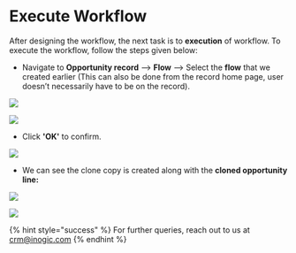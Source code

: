 # Execute Workflow

After designing the workflow, the next task is to **execution** of workflow. To execute the workflow, follow the steps given below:

* Navigate to **Opportunity record** --> **Flow** --> Select the **flow** that we created earlier (This can also be done from the record home page, user doesn’t necessarily have to be on the record).

![](../../../../.gitbook/assets/Flow\_1.png)

![](../../../../.gitbook/assets/Flow\_2.png)

* Click **'OK'** to confirm.

![](../../../../.gitbook/assets/Flow\_3.png)

* We can see the clone copy is created along with the **cloned opportunity line:**

![](../../../../.gitbook/assets/Flow\_4.png)

![](../../../../.gitbook/assets/Flow\_5.png)

{% hint style="success" %}
For further queries, reach out to us at [crm@inogic.com](mailto:crm@inogic.com)
{% endhint %}

